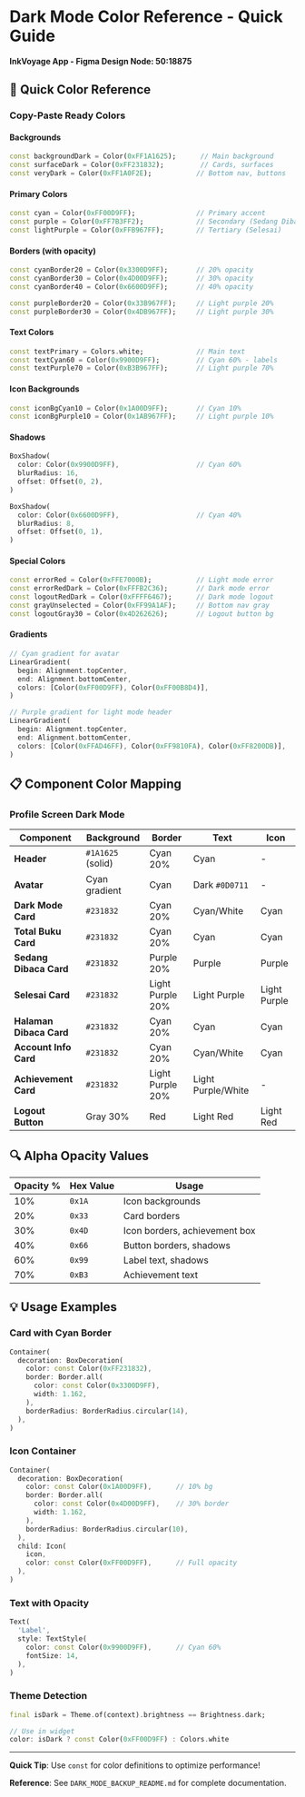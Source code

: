 # Dark Mode Color Reference - Quick Guide
**InkVoyage App - Figma Design Node: 50:18875**

## 🎨 Quick Color Reference

### Copy-Paste Ready Colors

#### Backgrounds
```dart
const backgroundDark = Color(0xFF1A1625);      // Main background
const surfaceDark = Color(0xFF231832);         // Cards, surfaces
const veryDark = Color(0xFF1A0F2E);           // Bottom nav, buttons
```

#### Primary Colors
```dart
const cyan = Color(0xFF00D9FF);               // Primary accent
const purple = Color(0xFF7B3FF2);             // Secondary (Sedang Dibaca)
const lightPurple = Color(0xFFB967FF);        // Tertiary (Selesai)
```

#### Borders (with opacity)
```dart
const cyanBorder20 = Color(0x3300D9FF);       // 20% opacity
const cyanBorder30 = Color(0x4D00D9FF);       // 30% opacity
const cyanBorder40 = Color(0x6600D9FF);       // 40% opacity

const purpleBorder20 = Color(0x33B967FF);     // Light purple 20%
const purpleBorder30 = Color(0x4DB967FF);     // Light purple 30%
```

#### Text Colors
```dart
const textPrimary = Colors.white;             // Main text
const textCyan60 = Color(0x9900D9FF);         // Cyan 60% - labels
const textPurple70 = Color(0xB3B967FF);       // Light purple 70%
```

#### Icon Backgrounds
```dart
const iconBgCyan10 = Color(0x1A00D9FF);       // Cyan 10%
const iconBgPurple10 = Color(0x1AB967FF);     // Light purple 10%
```

#### Shadows
```dart
BoxShadow(
  color: Color(0x9900D9FF),                   // Cyan 60%
  blurRadius: 16,
  offset: Offset(0, 2),
)

BoxShadow(
  color: Color(0x6600D9FF),                   // Cyan 40%
  blurRadius: 8,
  offset: Offset(0, 1),
)
```

#### Special Colors
```dart
const errorRed = Color(0xFFE7000B);           // Light mode error
const errorRedDark = Color(0xFFFB2C36);       // Dark mode error
const logoutRedDark = Color(0xFFFF6467);      // Dark mode logout
const grayUnselected = Color(0xFF99A1AF);     // Bottom nav gray
const logoutGray30 = Color(0x4D262626);       // Logout button bg
```

#### Gradients
```dart
// Cyan gradient for avatar
LinearGradient(
  begin: Alignment.topCenter,
  end: Alignment.bottomCenter,
  colors: [Color(0xFF00D9FF), Color(0xFF00B8D4)],
)

// Purple gradient for light mode header
LinearGradient(
  begin: Alignment.topCenter,
  end: Alignment.bottomCenter,
  colors: [Color(0xFFAD46FF), Color(0xFF9810FA), Color(0xFF8200DB)],
)
```

## 📋 Component Color Mapping

### Profile Screen Dark Mode

| Component | Background | Border | Text | Icon |
|-----------|------------|--------|------|------|
| **Header** | `#1A1625` (solid) | Cyan 20% | Cyan | - |
| **Avatar** | Cyan gradient | Cyan | Dark `#0D0711` | - |
| **Dark Mode Card** | `#231832` | Cyan 20% | Cyan/White | Cyan |
| **Total Buku Card** | `#231832` | Cyan 20% | Cyan | Cyan |
| **Sedang Dibaca Card** | `#231832` | Purple 20% | Purple | Purple |
| **Selesai Card** | `#231832` | Light Purple 20% | Light Purple | Light Purple |
| **Halaman Dibaca Card** | `#231832` | Cyan 20% | Cyan | Cyan |
| **Account Info Card** | `#231832` | Cyan 20% | Cyan/White | Cyan |
| **Achievement Card** | `#231832` | Light Purple 20% | Light Purple/White | - |
| **Logout Button** | Gray 30% | Red | Light Red | Light Red |

## 🔍 Alpha Opacity Values

| Opacity % | Hex Value | Usage |
|-----------|-----------|-------|
| 10% | `0x1A` | Icon backgrounds |
| 20% | `0x33` | Card borders |
| 30% | `0x4D` | Icon borders, achievement box |
| 40% | `0x66` | Button borders, shadows |
| 60% | `0x99` | Label text, shadows |
| 70% | `0xB3` | Achievement text |

## 💡 Usage Examples

### Card with Cyan Border
```dart
Container(
  decoration: BoxDecoration(
    color: const Color(0xFF231832),
    border: Border.all(
      color: const Color(0x3300D9FF),
      width: 1.162,
    ),
    borderRadius: BorderRadius.circular(14),
  ),
)
```

### Icon Container
```dart
Container(
  decoration: BoxDecoration(
    color: const Color(0x1A00D9FF),      // 10% bg
    border: Border.all(
      color: const Color(0x4D00D9FF),    // 30% border
      width: 1.162,
    ),
    borderRadius: BorderRadius.circular(10),
  ),
  child: Icon(
    icon,
    color: const Color(0xFF00D9FF),      // Full opacity
  ),
)
```

### Text with Opacity
```dart
Text(
  'Label',
  style: TextStyle(
    color: const Color(0x9900D9FF),      // Cyan 60%
    fontSize: 14,
  ),
)
```

### Theme Detection
```dart
final isDark = Theme.of(context).brightness == Brightness.dark;

// Use in widget
color: isDark ? const Color(0xFF00D9FF) : Colors.white
```

---

**Quick Tip**: Use `const` for color definitions to optimize performance!

**Reference**: See `DARK_MODE_BACKUP_README.md` for complete documentation.
